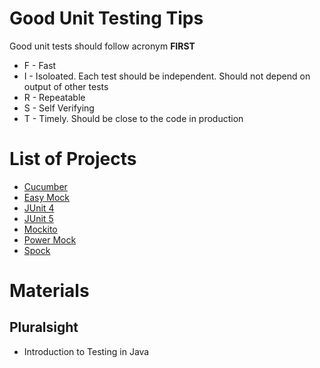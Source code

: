 # Good Unit Testing Tips
Good unit tests should follow acronym **FIRST**
* F - Fast
* I - Isoloated. Each test should be independent. Should not depend on output of other tests
* R - Repeatable
* S - Self Verifying
* T - Timely. Should be close to the code in production

# List of Projects
* [Cucumber](cucumber)
* [Easy Mock](easy-mock)
* [JUnit 4](junit-4)
* [JUnit 5](junit-5)
* [Mockito](mockito)
* [Power Mock](power-mock)
* [Spock](spock)

# Materials
## Pluralsight
* Introduction to Testing in Java